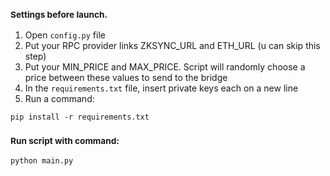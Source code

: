
### <sub>Settings before launch.</sub>
1. Open `config.py` file 
2. Put your RPC provider links ZKSYNC_URL and ETH_URL (u can skip this step)
3. Put your MIN_PRICE and MAX_PRICE. Script will randomly choose a price between these values ​​to send to the bridge
4. In the `requirements.txt` file, insert private keys each on a new line
5. Run a command: 
```
pip install -r requirements.txt
```

### <sub>Run script with command:</sub>
``` 
python main.py
```